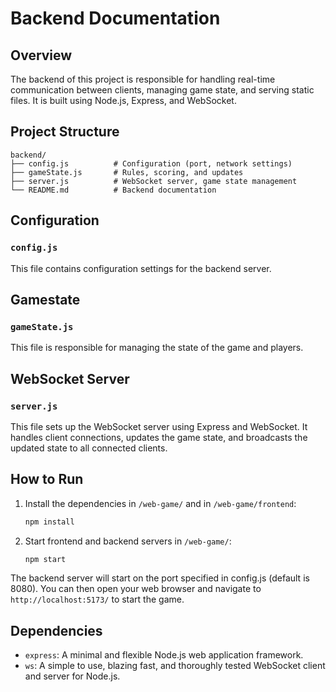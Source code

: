 # Backend Documentation

## Overview

The backend of this project is responsible for handling real-time communication between clients, managing game state, and serving static files. It is built using Node.js, Express, and WebSocket.

## Project Structure

```
backend/
├── config.js          # Configuration (port, network settings)
├── gameState.js       # Rules, scoring, and updates
├── server.js          # WebSocket server, game state management
└── README.md          # Backend documentation
```

## Configuration

### `config.js`

This file contains configuration settings for the backend server.

## Gamestate

### `gameState.js`

This file is responsible for managing the state of the game and players.

## WebSocket Server

### `server.js`

This file sets up the WebSocket server using Express and WebSocket. It handles client connections, updates the game state, and broadcasts the updated state to all connected clients.

## How to Run

1. Install the dependencies in `/web-game/` and in `/web-game/frontend`:
    ```sh
    npm install
    ```

2. Start frontend and backend servers in `/web-game/`:
    ```sh
    npm start
    ```

The backend server will start on the port specified in config.js (default is 8080). You can then open your web browser and navigate to `http://localhost:5173/` to start the game.

## Dependencies

- `express`: A minimal and flexible Node.js web application framework.
- `ws`: A simple to use, blazing fast, and thoroughly tested WebSocket client and server for Node.js.